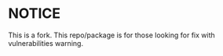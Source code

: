 # NOTICE

This is a fork. This repo/package is for those looking for fix with vulnerabilities warning.